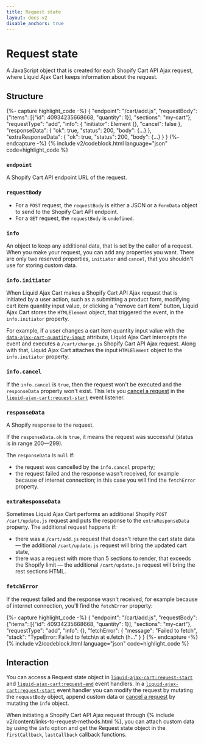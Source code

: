 ```yaml
---
title: Request state
layout: docs-v2
disable_anchors: true
---
```


# Request state
<p class="lead">
A JavaScript object that is created for each Shopify Cart API Ajax request, 
where Liquid Ajax Cart keeps information about the request.
</p>

## Structure

{%- capture highlight_code -%}
{
  "endpoint": "/cart/add.js",
  "requestBody": {"items": [{"id": 40934235668668, "quantity": 1}], "sections": "my-cart"},
  "requestType": "add",
  "info": {
    "initiator": Element {},
    "cancel": false
  },
  "responseData": {
    "ok": true,
    "status": 200,
    "body": {…}
  },
  "extraResponseData": {
    "ok": true,
    "status": 200,
    "body": {…}
  }
}
{%- endcapture -%}
{% include v2/codeblock.html language="json" code=highlight_code %}

### `endpoint`
A Shopify Cart API endpoint URL of the request.

### `requestBody`
* For a `POST` request, the `requestBody` is either a JSON or a `FormData` object to send to the Shopify Cart API endpoint.
* For a `GET` request, the `requestBody` is `undefined`.

### `info`
An object to keep any additional data, that is set by the caller of a request. 
When you make your request, you can add any properties you want.
There are only two reserved properties, `initiator` and `cancel`, 
that you shouldn't use for storing custom data.

### `info.initiator`
When Liquid Ajax Cart makes a Shopify Cart API Ajax request that is initiated by a user action, 
such as a submitting a product form, modifying cart item quantity input value, or clicking a "remove cart item" button,
Liquid Ajax Cart stores the `HTMLElement` object, that triggered the event, in the `info.initiator` property.

For example, if a user changes a cart item quantity input value with the [`data-ajax-cart-quantity-input`](/v2/docs/data-ajax-cart-quantity-input/) attribute,
Liquid Ajax Cart intercepts the event and executes a `/cart/change.js` Shopify Cart API Ajax request. 
Along with that, Liquid Ajax Cart attaches the input `HTMLElement` object to the `info.initiator` property.

### `info.cancel`
If the `info.cancel` is `true`, then the request won't be executed and the `responseData` property won't exist.
This lets you [cancel a request](/v2/docs/event-request-start/#cancel-a-request) 
in the [`liquid-ajax-cart:request-start`](/v2/docs/event-request-start/) event listener.

### `responseData`
A Shopify response to the request. 

If the `responseData.ok` is `true`, it means the request was successful (status is in range 200—299).

The `responseData` is `null` if:
* the request was cancelled by the `info.cancel` property;
* the request failed and the response wasn't received, for example because of internet connection; in this case you will find the `fetchError` property.

### `extraResponseData`
Sometimes Liquid Ajax Cart performs an additional Shopify `POST /cart/update.js` request and puts the response to the `extraResponseData` property. 
The additional request happens if:
* there was a `/cart/add.js` request that doesn't return the cart state data — the additional `/cart/update.js` request will bring the updated cart state,
* there was a request with more than 5 sections to render, that exceeds the Shopify limit — the additional `/cart/update.js` request will bring the rest sections HTML.

### `fetchError`
If the request failed and the response wasn't received, for example because of internet connection, you'll find the `fetchError` property:

{%- capture highlight_code -%}
{
  "endpoint": "/cart/add.js",
  "requestBody": {"items": [{"id": 40934235668668, "quantity": 1}], "sections": "my-cart"},
  "requestType": "add",
  "info": {},
  "fetchError": {
    "message": "Failed to fetch",
    "stack": "TypeError: Failed to fetch\n    at e.fetch (h..."
  }
}
{%- endcapture -%}
{% include v2/codeblock.html language="json" code=highlight_code %}

## Interaction

You can access a Request state object in [`liquid-ajax-cart:request-start`](/v2/docs/event-request-start/) 
and [`liquid-ajax-cart:request-end`](/v2/docs/event-request-end/) event handlers.
In a [`liquid-ajax-cart:request-start`](/v2/docs/event-request-start/) event handler you can 
modify the request by mutating the `requestBody` object, 
append custom data or [cancel a request](/v2/docs/event-request-start/#cancel-a-request) by mutating the `info` object.

When initiating a Shopify Cart API Ajax request through {% include v2/content/links-to-request-methods.html %},
you can attach custom data by using the `info` option and get the Request state object
in the `firstCallback`, `lastCallback` callback functions.